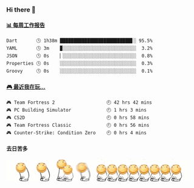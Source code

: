 ### Hi there 👋  

 <!-- waka-box start -->
#### <a href="https://gist.github.com/51d75cccce903a25b1f8cd7ca9d3a329" target="_blank">📊 每周工作报告</a>
```text
Dart       🕓 1h38m ██████████████████████████▋░ 95.5%
YAML       🕓 3m    ▉░░░░░░░░░░░░░░░░░░░░░░░░░░░  3.2%
JSON       🕓 0s    ▏░░░░░░░░░░░░░░░░░░░░░░░░░░░  0.8%
Properties 🕓 0s    ░░░░░░░░░░░░░░░░░░░░░░░░░░░░  0.3%
Groovy     🕓 0s    ░░░░░░░░░░░░░░░░░░░░░░░░░░░░  0.1%
```
<!-- Powered by https://github.com/journey-ad/waka-box-go . -->
<!-- waka-box end -->


 <!-- steam-box start -->
#### <a href="https://gist.github.com/3b0d2519577a02ab95e5d0d7ca4fa814" target="_blank">🎮 最近我在玩…</a>
```text
🎮 Team Fortress 2                   🕘 42 hrs 42 mins
🎮 PC Building Simulator             🕘 1 hrs 3 mins
🎮 CS2D                              🕘 0 hrs 58 mins
🎮 Team Fortress Classic             🕘 0 hrs 56 mins
🎮 Counter-Strike: Condition Zero    🕘 0 hrs 4 mins
```
<!-- Powered by https://github.com/YouEclipse/steam-box . -->
<!-- steam-box end -->

#### 去日苦多
![](990672b3e82963502a597c34e55546b5.gif)


<!--
**oneto1/oneto1** is a ✨ _special_ ✨ repository because its `README.md` (this file) appears on your GitHub profile.

Here are some ideas to get you started:

- 🔭 I’m currently working on ...
- 🌱 I’m currently learning ...
- 👯 I’m looking to collaborate on ...
- 🤔 I’m looking for help with ...
- 💬 Ask me about ...
- 📫 How to reach me: ...
- 😄 Pronouns: ...
- ⚡ Fun fact: ...
-->

